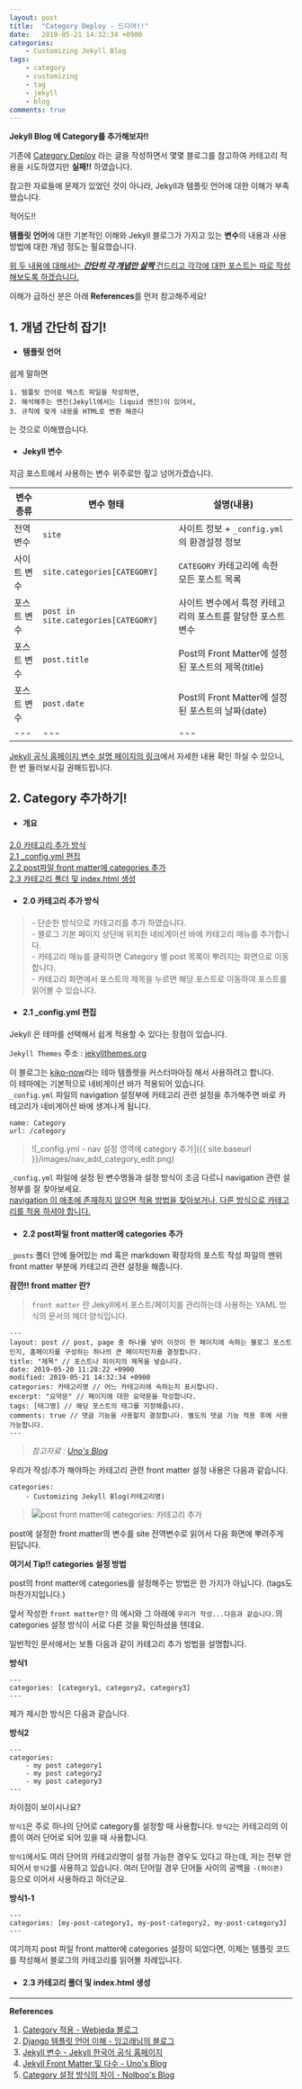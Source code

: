 ```yaml
---
layout: post
title:  "Category Deploy - 드디어!!"
date:   2019-05-21 14:32:34 +0900
categories:
    - Customizing Jekyll Blog
tags:
    - category
    - customizing
    - tag
    - jekyll
    - blog
comments: true
---
```


**Jekyll Blog 에 Category를 추가해보자!!**

기존에 [Category Deploy](https://juetem.github.io/Category-Deploy/) 라는 글을 작성하면서 몇몇 블로그를 참고하여 카테고리 적용을 시도하였지만 <strong>실패!!</strong> 하였습니다.  

참고한 자료들에 문제가 있었던 것이 아니라, Jekyll과 템플릿 언어에 대한 이해가 부족했습니다.   

적어도!! 

**템플릿 언어**에 대한 기본적인 이해와 Jekyll 블로그가 가지고 있는 **변수**의 내용과 사용방법에 대한 개념 정도는 필요했습니다.

<u>위 두 내용에 대해서는 <i><strong>간단히 각 개념만 살짝</strong></i> 건드리고 각각에 대한 포스트는 따로 작성해보도록 하겠습니다.</u>

이해가 급하신 분은 아래 **References**를 먼저 참고해주세요! 

## **1. 개념 간단히 잡기!**

- #### **템플릿 언어**

쉽게 말하면 
```
1. 템플릿 언어로 텍스트 파일을 작성하면, 
2. 해석해주는 엔진(Jekyll에서는 liquid 엔진)이 있어서, 
3. 규칙에 맞게 내용을 HTML로 변환 해준다
```
는 것으로 이해했습니다.

- #### **Jekyll 변수**

지금 포스트에서 사용하는 변수 위주로만 짚고 넘어가겠습니다.

변수 종류|변수 형태|설명(내용)
---|---|---
전역변수|`site`|사이트 정보 + `_config.yml`의 환경설정 정보
사이트 변수|`site.categories[CATEGORY]`|`CATEGORY` 카테고리에 속한 모든 포스트 목록
포스트 변수|`post in site.categories[CATEGORY]`|사이트 변수에서 특정 카테고리의 포스트를 할당한 포스트 변수
포스트 변수|`post.title`|Post의 Front Matter에 설정된 포스트의 제목(title)
포스트 변수|`post.date`|Post의 Front Matter에 설정된 포스트의 날짜(date)
---|---|---

[Jekyll 공식 홈페이지 변수 설명 페이지의 링크][지킬 변수]에서 자세한 내용 확인 하실 수 있으니, 한 번 둘러보시길 권해드립니다.

## **2. Category 추가하기!**

- #### **개요**
<a href="#카테고리-추가-방식">2.0 카테고리 추가 방식</a>  
<a href="#config-편집">2.1 _config.yml 편집</a>  
<a href="#fron-matter에-categories-추가">2.2 post파일 front matter에 categories 추가</a>  
<a href="#카테고리-폴더-인덱스-생성">2.3 카테고리 폴더 및 index.html 생성</a>   


- <h4 id="카테고리-추가-방식"><strong>2.0 카테고리 추가 방식</strong></h4>

> \- 단순한 방식으로 카테고리를 추가 하였습니다. <br> - 블로그 기본 페이지 상단에 위치한 네비게이션 바에 카테고리 매뉴를 추가합니다. <br> - 카테고리 매뉴를 클릭하면 Category 별 post 목록이 뿌려지는 화면으로 이동합니다.<br> - 카테고리 화면에서 포스트의 제목을 누르면 해당 포스트로 이동하여 포스트를 읽어볼 수 있습니다.


- <h4 id="config-편집"><strong>2.1 _config.yml 편집</strong></h4>

Jekyll 은 테마를 선택해서 쉽게 적용할 수 있다는 장점이 있습니다.  

`Jekyll Themes` 주소 : [jekyllthemes.org](jekyllthemes.org)  

이 블로그는 [kiko-now][키코 나우 페이지]라는 테마 템플렛을 커스터마아징 해서 사용하려고 합니다.  
이 테마에는 기본적으로 네비게이션 바가 적용되어 있습니다.  
`_config.yml` 파일의 navigation 설정부에 카테고리 관련 설정을 추가해주면 바로 카테고리가 네비게이션 바에 생겨나게 됩니다.

```
name: Category
url: /category
```

> ![_config.yml - nav 설정 영역에 category 추가]({{ site.baseurl }}/images/nav_add_category_edit.png)

`_config.yml` 파일에 설정 된 변수명들과 설정 방식이 조금 다르니 navigation 관련 설정부를 잘 찾아보세요.  
<u>navigation 이 애초에 존재하지 않으면 적용 방법을 찾아보거나, 다른 방식으로 카테고리를 적용 하셔야 합니다.</u>
 
 
- <h4 id="fron-matter에-categories-추가"><strong>2.2 post파일 front matter에 categories 추가</strong></h4>

`_posts` 폴더 안에 들어있는 md 혹은 markdown 확장자의 포스트 작성 파일의 맨위 front matter 부분에 카테고리 관련 설정을 해줍니다.

**잠깐!! front matter 란?**
> `front matter` 란 Jekyll에서 포스트/페이지를 관리하는데 사용하는 YAML 방식의 문서의 헤더 양식입니다.

```
---
layout: post // post, page 중 하나를 넣어 이것이 한 페이지에 속하는 블로그 포스트인지, 홈페이지를 구성하는 하나의 큰 페이지인지를 결정합니다.
title: "제목" // 포스트나 피이지의 제목을 넣습니다.
date: 2019-05-20 11:28:22 +0900
modified: 2019-05-21 14:32:34 +0900
categories: 카테고리명 // 어느 카테고리에 속하는지 표시합니다.
excerpt: "요약문" // 페이지에 대한 요약문을 작성합니다.
tags: [태그명] // 해당 포스트의 태그를 지정해줍니다.
comments: true // 댓글 기능을 사용할지 결정합니다. 별도의 댓글 기능 적용 후에 사용 가능합니다.
---
```
> _참고자료 : [Uno's Blog][Front Matter]_

우리가 작성/추가 해야하는 카테고리 관련 front matter 설정 내용은 다음과 같습니다. 
 
```
categories:
    - Customizing Jekyll Blog(카테고리명)
```
 
> ![post front matter에 categories: 카테고리 추가]({{site.baseurl}}/images/post_front_matter_category_edit.png)
 
post에 설정한 front matter의 변수를 site 전역변수로 읽어서 다음 화면에 뿌려주게 된답니다.

**여기서 Tip!! categories 설정 방법** 

post의 front matter에 categories를 설정해주는 방법은 한 가지가 아닙니다.
(tags도 마찬가지입니다.)

앞서 작성한 `front matter란?` 의 에시와 그 아래에 `우리가 작성...다음과 같습니다.`의 categories 설정 방식이 서로 다른 것을 확인하셨을 텐데요.

일반적인 문서에서는 보통 다음과 같이 카테고리 추가 방법을 설명합니다.

__방식1__
```
---
categories: [category1, category2, category3]
---
```

제가 제시한 방식은 다음과 같습니다.

__방식2__
```
---
categories:
    - my post category1
    - my post category2
    - my post category3
---
```

차이점이 보이시나요?

`방식1`은 주로 하나의 단어로 category를 설정할 때 사용합니다. `방식2`는 카테고리의 이름이 여러 단어로 되어 있을 때 사용합니다.

`방식1`에서도 여러 단어의 카테고리명이 설정 가능한 경우도 있다고 하는데, 저는 전부 안되어서 `방식2`를 사용하고 있습니다. 여러 단어일 경우 단어들 사이의 공백을 `-(하이픈)` 등으로 이어서 사용하라고 하더군요.

__방식1-1__
```
---
categories: [my-post-category1, my-post-category2, my-post-category3]
---
```

여기까지 post 파일 front matter에 categories 설정이 되었다면, 이제는 템플릿 코드를 작성해서 블로그의 카테고리를 읽어볼 차례입니다.

- <h4 id="카테고리-폴더-인덱스-생성"><strong>2.3 카테고리 폴더 및 index.html 생성</strong></h4>



-----------------------------
**References**
1. [Category 적용 - Webjeda 블로그][웹제다 외국 블로그]
2. [Django 템플릿 언어 이해 - 잉고래님의 블로그][템플릿 언어]
3. [Jekyll 변수 - Jekyll 한국어 공식 홈페이지][지킬 변수]
4. [Jekyll Front Matter 및 다수 - Uno's Blog][Front Matter]
5. [Category 설정 방식의 차이 - Nolboo's Blog][카테고리 설정]

[키코 나우 페이지]: https://aweekj.github.io/kiko-now/ 
[웹제다 외국 블로그]: https://blog.webjeda.com/jekyll-categories/
[템플릿 언어]: https://ingorae.tistory.com/401 
[지킬 변수]: https://jekyllrb-ko.github.io/docs/variables/ 
[Front Matter]: https://djkeh.github.io/articles/Hangul-test-jekyll-tips-kor/ 
[카테고리 설정]: https://nolboo.kim/blog/2014/01/09/upgrade-jekyll-github-blog/#%ED%83%9C%EA%B7%B8%EC%99%80-%EC%B9%B4%ED%85%8C%EA%B3%A0%EB%A6%AC 